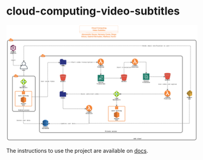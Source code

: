 # cloud-computing-video-subtitles

![project architecture](misc/architecture.svg)

The instructions to use the project are available on [docs](.docs).
